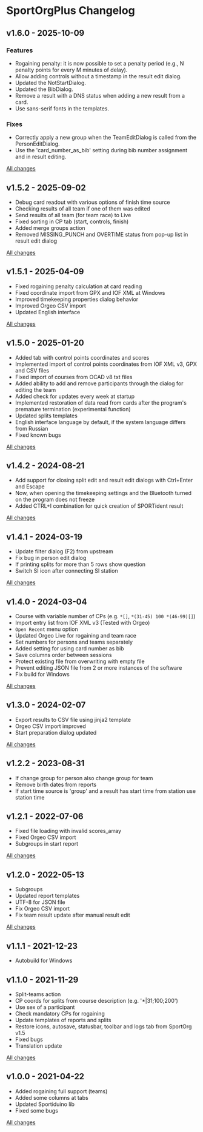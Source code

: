 # SportOrgPlus Changelog

## v1.6.0 - 2025-10-09

### Features

* Rogaining penalty: it is now possible to set a penalty period (e.g., N penalty points for every M minutes of delay).
* Allow adding controls without a timestamp in the result edit dialog.
* Updated the NotStartDialog.
* Updated the BibDialog.
* Remove a result with a DNS status when adding a new result from a card.
* Use sans-serif fonts in the templates.

### Fixes

* Correctly apply a new group when the TeamEditDialog is called from the PersonEditDialog.
* Use the 'card_number_as_bib' setting during bib number assignment and in result editing.

[All changes](https://github.com/sembruk/sportorg-plus/compare/v1.5.2...v1.6.0)

## v1.5.2 - 2025-09-02

* Debug card readout with various options of finish time source
* Checking results of all team if one of them was edited
* Send results of all team (for team race) to Live
* Fixed sorting in CP tab (start, controls, finish) 
* Added merge groups action
* Removed MISSING_PUNCH and OVERTIME status from pop-up list in result edit dialog

[All changes](https://github.com/sembruk/sportorg-plus/compare/v1.5.1...v1.5.2)

## v1.5.1 - 2025-04-09

* Fixed rogaining penalty calculation at card reading
* Fixed coordinate import from GPX and IOF XML at Windows
* Improved timekeeping properties dialog behavior
* Improved Orgeo CSV import
* Updated English interface

[All changes](https://github.com/sembruk/sportorg-plus/compare/v1.5.0...v1.5.1)

## v1.5.0 - 2025-01-20

* Added tab with control points coordinates and scores
* Implemented import of control points coordinates from IOF XML v3, GPX and CSV files
* Fixed import of courses from OCAD v8 txt files
* Added ability to add and remove participants through the dialog for editing the team
* Added check for updates every week at startup
* Implemented restoration of data read from cards after the program's premature termination (experimental function)
* Updated splits templates
* English interface language by default, if the system language differs from Russian
* Fixed known bugs

[All changes](https://github.com/sembruk/sportorg-plus/compare/v1.4.2...v1.5.0)

## v1.4.2 - 2024-08-21

* Add support for closing split edit and result edit dialogs with Ctrl+Enter and Escape
* Now, when opening the timekeeping settings and the Bluetooth turned on the program does not freeze
* Added CTRL+I combination for quick creation of SPORTident result

[All changes](https://github.com/sembruk/sportorg-plus/compare/v1.4.1...v1.4.2)

## v1.4.1 - 2024-03-19

* Update filter dialog (F2) from upstream
* Fix bug in person edit dialog
* If printing splits for more than 5 rows show question
* Switch SI icon after connecting SI station

[All changes](https://github.com/sembruk/sportorg-plus/compare/v1.4.0...v1.4.1)

## v1.4.0 - 2024-03-04

* Course with variable number of CPs (e.g. `*[]`, `*(31-45) 100 *(46-99)[]`) 
* Import entry list from IOF XML v3 (Tested with Orgeo)
* `Open Recent` menu option
* Updated Orgeo Live for rogaining and team race
* Set numbers for persons and teams separately
* Added setting for using card number as bib
* Save columns order between sessions
* Protect existing file from overwriting with empty file
* Prevent editing JSON file from 2 or more instances of the software
* Fix build for Windows

[All changes](https://github.com/sembruk/sportorg-plus/compare/v1.3.0...v1.4.0)

## v1.3.0 - 2024-02-07

* Export results to CSV file using jinja2 template
* Orgeo CSV import improved
* Start preparation dialog updated

[All changes](https://github.com/sembruk/sportorg-plus/compare/v1.2.2...v1.3.0)

## v1.2.2 - 2023-08-31

* If change group for person also change group for team
* Remove birth dates from reports
* If start time source is 'group' and a result has start time from station use station time

## v1.2.1 - 2022-07-06

* Fixed file loading with invalid scores_array
* Fixed Orgeo CSV import
* Subgroups in start report

[All changes](https://github.com/sembruk/sportorg-plus/compare/v1.2.0...v1.2.1)

## v1.2.0 - 2022-05-13

* Subgroups
* Updated report templates
* UTF-8 for JSON file
* Fix Orgeo CSV import
* Fix team result update after manual result edit

[All changes](https://github.com/sembruk/sportorg-plus/compare/v1.1.1...v1.2.0)

## v1.1.1 - 2021-12-23

* Autobuild for Windows

## v1.1.0 - 2021-11-29

* Split-teams action
* CP coords for splits from course description (e.g. '\*|31;100;200')
* Use sex of a participant
* Check mandatory CPs for rogaining
* Update templates of reports and splits
* Restore icons, autosave, statusbar, toolbar and logs tab from SportOrg v1.5
* Fixed bugs
* Translation update

[All changes](https://github.com/sembruk/sportorg-plus/compare/v1.0.0...v1.1.0)

## v1.0.0 - 2021-04-22

* Added rogaining full support (teams)
* Added some columns at tabs
* Updated Sportiduino lib
* Fixed some bugs

[All changes](https://github.com/sembruk/sportorg-plus/compare/3a69d94...v1.0.0)
